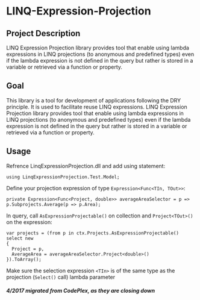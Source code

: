 # LINQ-Expression-Projection

## Project Description
LINQ Expression Projection library provides tool that enable using lambda expressions in LINQ projections (to anonymous and predefined types) even if the lambda expression is not defined in the query but rather is stored in a variable or retrieved via a function or property.

## Goal
This library is a tool for development of applications following the DRY principle. It is used to facilitate reuse LINQ expressions.
LINQ Expression Projection library provides tool that enable using lambda expressions in LINQ projections (to anonymous and predefined types) even if the lambda expression is not defined in the query but rather is stored in a variable or retrieved via a function or property.

## Usage
Refrence LinqExpressionProjection.dll and add using statement:
```
using LinqExpressionProjection.Test.Model;
```
Define your projection expression of type ``Expression<Func<TIn, TOut>>``:
```
private Expression<Func<Project, double>> averageAreaSelector = p => p.Subprojects.Average(p => p.Area);
```
In query, call ``AsExpressionProjectable()`` on collection and ``Project<TOut>()`` on the expression:
```
var projects = (from p in ctx.Projects.AsExpressionProjectable()
select new
{
  Project = p,
  AverageArea = averageAreaSelector.Project<double>()
}).ToArray();
```

Make sure the selection expression ``<TIn>`` is of the same type as the projection (``Select()`` call) lambda parameter

##### 4/2017 migrated from CodePlex, as they are closing down

